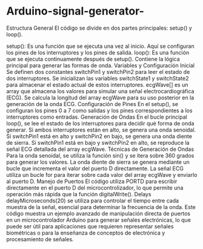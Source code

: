 # Arduino-signal-generator-
Estructura General
El código se divide en dos partes principales: setup() y loop().

setup(): Es una función que se ejecuta una vez al inicio. Aquí se configuran los pines de los interruptores y los pines de salida.
loop(): Es una función que se ejecuta continuamente después de setup(). Contiene la lógica principal para generar las formas de onda.
Variables y Configuración Inicial
Se definen dos constantes switchPin1 y switchPin2 para leer el estado de dos interruptores.
Se inicializan las variables switchState1 y switchState2 para almacenar el estado actual de estos interruptores.
ecgWave[] es un array que almacena los valores para simular una señal electrocardiográfica (ECG).
Se calcula la longitud del array ecgWave para su uso posterior en la generación de la onda ECG.
Configuración de Pines
En el setup(), se configuran los pines 0 a 7 como salidas y los pines correspondientes a los interruptores como entradas.
Generación de Ondas
En el bucle principal loop(), se lee el estado de los interruptores para decidir qué forma de onda generar.
Si ambos interruptores están en alto, se genera una onda senoidal.
Si switchPin1 está en alto y switchPin2 en bajo, se genera una onda diente de sierra.
Si switchPin1 está en bajo y switchPin2 en alto, se reproduce la señal ECG detallada del array ecgWave.
Técnicas de Generación de Ondas
Para la onda senoidal, se utiliza la función sin() y se itera sobre 360 grados para generar los valores.
La onda diente de sierra se genera mediante un bucle que incrementa el valor del puerto D directamente.
La señal ECG utiliza un bucle for para iterar sobre cada valor del array ecgWave y enviarlo al puerto D.
Manejo de Puertos
El código utiliza PORTD para escribir directamente en el puerto D del microcontrolizador, lo que permite una operación más rápida que la función digitalWrite().
Delays
delayMicroseconds(20) se utiliza para controlar el tiempo entre cada muestra de la señal, esencial para determinar la frecuencia de la onda.
Este código muestra un ejemplo avanzado de manipulación directa de puertos en un microcontrolador Arduino para generar señales electrónicas, lo que puede ser útil para aplicaciones que requieren representar señales biométricas o para la enseñanza de conceptos de electrónica y procesamiento de señales.
